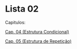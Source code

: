 #    Lista 02 

Capitulos:

[Cap. 04 (Estrutura Condicional)](https://github.com/GustavoHenrique07/DisciplinaPOO2023.2/tree/main/Lista02/Cap04)


[Cap. 05 (Estrutura de Repetição)](https://github.com/GustavoHenrique07/DisciplinaPOO2023.2/tree/main/Lista02/Cap05)

